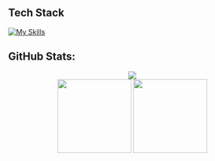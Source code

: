 ## Tech Stack
[![My Skills](https://skillicons.dev/icons?i=aws,gcp,azure,react,vue,flutter&perline=3)](https://skillicons.dev)

## GitHub Stats:
<div align="center">
  <img src="https://github-readme-streak-stats.herokuapp.com/?user=samhitha-07&theme=onedark&hide_border=true">
</div>
<div align="center">
  <img src="https://github-readme-stats.vercel.app/api?username=samhitha-07&theme=onedark&hide_border=true&include_all_commits=true&count_private=true" height="150">
  <img src="https://github-readme-stats.vercel.app/api/top-langs/?username=samhitha-07&theme=onedark&hide_border=true&include_all_commits=true&count_private=true&layout=compact" height="150">
</div>


<!--
**Samhitha-07/Samhitha-07** is a ✨ _special_ ✨ repository because its `README.md` (this file) appears on your GitHub profile.

Here are some ideas to get you started:

- 🔭 I’m currently working on ...
- 🌱 I’m currently learning ...
- 👯 I’m looking to collaborate on ...
- 🤔 I’m looking for help with ...
- 💬 Ask me about ...
- 📫 How to reach me: ...
- 😄 Pronouns: ...
- ⚡ Fun fact: ...
-->
